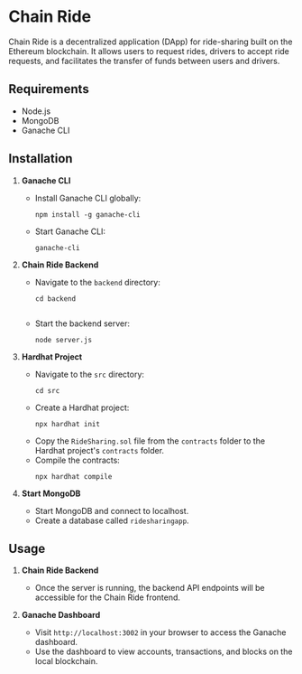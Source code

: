# Chain Ride

Chain Ride is a decentralized application (DApp) for ride-sharing built on the Ethereum blockchain. It allows users to request rides, drivers to accept ride requests, and facilitates the transfer of funds between users and drivers.

## Requirements

- Node.js
- MongoDB
- Ganache CLI

## Installation

1. **Ganache CLI**
   - Install Ganache CLI globally:
     ```
     npm install -g ganache-cli
     ```
   - Start Ganache CLI:
     ```
     ganache-cli
     ```

2. **Chain Ride Backend**
   - Navigate to the `backend` directory:
     ```
     cd backend
    
     ```
   - Start the backend server:
     ```
     node server.js
     ```

3. **Hardhat Project**
   - Navigate to the `src` directory:
     ```
     cd src
     ```
   - Create a Hardhat project:
     ```
     npx hardhat init
     ```
   - Copy the `RideSharing.sol` file from the `contracts` folder to the Hardhat project's `contracts` folder.
   - Compile the contracts:
     ```
     npx hardhat compile
     ```

4. **Start MongoDB**
   - Start MongoDB and connect to localhost.
   - Create a database called `ridesharingapp`.

## Usage

1. **Chain Ride Backend**
   - Once the server is running, the backend API endpoints will be accessible for the Chain Ride frontend.

2. **Ganache Dashboard**
   - Visit `http://localhost:3002` in your browser to access the Ganache dashboard.
   - Use the dashboard to view accounts, transactions, and blocks on the local blockchain.